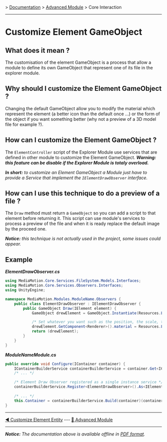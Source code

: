 \> [Documentation](../index.md) \> [Advanced Module](index.md) \> Core Interaction

----------

Customize Element GameObject
============================

What does it mean ?
-------------------
The customisation of the element GameObject is a process that allow a module to define its own GameObject that represent one of its file in the explorer module.


Why should I customize the Element GameObject ?
-----------------------------------------------
Changing the default GameObject allow you to modify the material which represent the element (a better icon than the default once ...) or the form of the object if you want something better (why not a preview of a 3D model file for example ?).


How can I customize the Element GameObject ?
--------------------------------------------
The `ElementController` script of the Explorer Module use services that are defined in other module to customize the Element GameObject. *__Warning: this feature can be disable if the Explorer Module is totaly overload.__*

*__In short:__ to customize an Element GameObject a Module just have to provide a Service that implement the `IElementDrawObserver` interface.*

How can I use this technique to do a preview of a file ?
--------------------------------------------------------
The `Draw` method must return a `GameObject` so you can add a script to that element before returning it. This script can use module's services to process a preview of the file and when it is ready replace the default image by the proceed one.

*__Notice:__ this technique is not actually used in the project, some issues could appear.*

Example
-------
*__ElementDrawObserver.cs__*
```csharp
using MediaMotion.Core.Services.FileSystem.Models.Interfaces;
using MediaMotion.Core.Services.Observers.Interfaces;
using UnityEngine;

namespace MediaMotion.Modules.ModuleName.Observers {
	public class ElementDrawObserver : IElementDrawObserver {
		public GameObject Draw(IElement element) {
			GameObject drewElement = GameObject.Instantiate(Resources.Load("File3D")) as GameObject;

			/* Set whatever you want such as the position, the scale, the rotation ... */
			drewElement.GetComponent<Renderer>().material = Resources.Load<Material>("Video");
			return (drewElement);
		}
	}
}
```

*__ModuleNameModule.cs__*
```csharp
public override void Configure(IContainer container) {
	IContainerBuilderService containerBuilderService = container.Get<IContainerBuilderService>();
	/* ... */

	/* Element Draw Observer registered as a single instance service */
	containerBuilderService.Register<ElementDrawObserver>().As<IElementDrawObserver>().SingleInstance = true;
	
	/* ... */
	this.Container = containerBuilderService.Build(container)(container);
}
```

----------

[:arrow_backward: Customize Element Entity](customizeEntity) --- [:arrow_up_small: Advanced Module](index.md)

----------
*__Notice:__ The documentation above is available offline in [PDF format](../doc.pdf).*